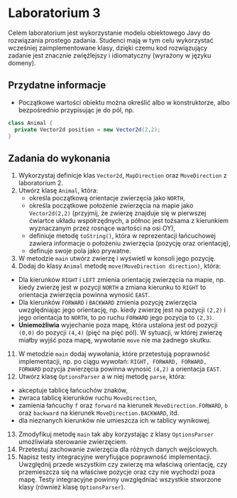 # Laboratorium 3

Celem laboratorium jest wykorzystanie modelu obiektowego Javy do rozwiązania prostego zadania. 
Studenci mają w tym celu wykorzystać wcześniej zaimplementowane klasy, dzięki czemu kod rozwiązujący zadanie jest
znacznie zwięźlejszy i idiomatyczny (wyrażony w języku domeny).

## Przydatne informacje

* Początkowe wartości obiektu można określić albo w konstruktorze, albo bezpośrednio przypisując je do pól, np.
```java
class Animal {
  private Vector2d position = new Vector2d(2,2);
}
```

## Zadania do wykonania

1. Wykorzystaj definicje klas `Vector2d`, `MapDirection` oraz `MoveDirection` z laboratorium 2.
8. Utwórz klasę `Animal`, która:
   * określa początkową orientacje zwierzęcia jako `NORTH`,
   * określa początkowe położenie zwierzęcia na mapie jako `Vector2d(2,2)` (przyjmij, że zwierzę znajduje się w
     pierwszej ćwiartce układu współrzędnych, a północ jest tożsama z kierunkiem wyznaczanym przez rosnące wartości na
     osi OY),
   * definiuje metodę `toString()`, która w reprezentacji łańcuchowej zawiera informacje o położeniu zwierzęcia (pozycję
     oraz orientację),
   * definuje swoje pola jako prywatne.
9. W metodzie `main` utwórz zwierzę i wyświetl w konsoli jego pozycję.
10. Dodaj do klasy `Animal` metodę `move(MoveDirection direction)`, która:
   * Dla kierunków `RIGHT` i `LEFT` zmienia orientację zwierzęcia na mapie, np. kiedy zwierzę jest w pozycji `NORTH` a
     zmiana kierunku to `RIGHT` to orientacja zwierzęcia powinna wynosić `EAST`.
   * Dla kierunków `FORWARD` i `BACKWARD` zmienia pozycję zwierzęcia uwzględniając jego orientację, np. kiedy zwierzę
     jest na pozycji `(2,2)` i jego orientacja to `NORTH`, to po ruchu `FORWARD` jego pozycja to `(2,3)`.
   * **Uniemożliwia** wyjechanie poza mapę, która ustalona jest od pozycji `(0,0)` do pozycji `(4,4)` (pięć na pięć pól). W
     sytuacji, w której zwierzę miałby wyjść poza mapę, wywołanie `move` nie ma żadnego skutku.
11. W metodzie `main` dodaj wywołania, które przetestują poprawność implementacji, np. po ciągu wywołań: `RIGHT, FORWARD,
   FORWARD, FORWARD` pozycja zwierzęcia powinna wynosić `(4,2)` a orientacja `EAST`.
12. Utwórz klasę `OptionsParser` a w niej metodę `parse`, która:
   * akceptuje tablicę łańcuchów znaków,
   * zwraca tablicę kierunków ruchu `MoveDirection`,
   * zamienia łańcuchy `f` oraz `forward` na kierunek `MoveDirection.FORWARD`, `b` oraz `backward` na kierunek
     `MoveDirection.BACKWARD`, itd.
   * dla nieznanych kierunków nie umieszcza ich w tablicy wynikowej.
13. Zmodyfikuj metodę `main` tak aby korzystając z klasy `OptionsParser` umożliwiała sterowanie zwierzęciem.
14. Przetestuj zachowanie zwierzęcia dla różnych danych wejściowych.
15. Napisz testy integracyjne weryfiujące poprawność implementacji. Uwzględnij przede wszystkim czy
    zwierzę ma właściwą orientację, czy przemieszcza się na właściwe pozycje oraz czy nie wychodzi poza mapę. Testy
    integracyjne powinny uwzględniać wszystkie stworzone klasy (również klasę `OptionsParser`).

